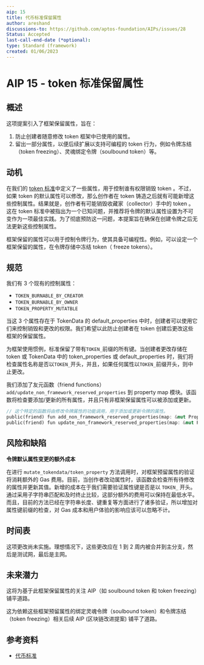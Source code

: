 ```yaml
---
aip: 15
title: 代币标准保留属性
author: areshand
discussions-to: https://github.com/aptos-foundation/AIPs/issues/28
Status: Accepted
last-call-end-date (*optional):
type: Standard (framework)
created: 01/06/2023
---
```




# AIP 15 - token 标准保留属性



## 概述

这项提案引入了框架保留属性，旨在： 

1. 防止创建者随意修改 token 框架中已使用的属性。 
2. 留出一部分属性，以便后续扩展以支持可编程的 token 行为，例如令牌冻结（token freezing）、灵魂绑定令牌（soulbound token）等。

## 动机

在我们的 [token 标准](https://aptos.dev/concepts/coin-and-token/aptos-token#token-burn)中定义了一些属性，用于控制谁有权限销毁 token 。不过，如果 token 的默认属性可以修改，那么创作者在 token 铸造之后就有可能新增这些控制属性。结果就是，创作者有可能销毁收藏家（collector）手中的 token 。这在 token 标准中被指出为一个已知问题，并推荐将令牌的默认属性设置为不可变作为一项最佳实践。为了彻底预防这一问题，本提案旨在确保在创建令牌之后无法更新这些控制属性。 

框架保留的属性可以用于控制令牌行为，使其具备可编程性。例如，可以设定一个框架保留的属性，在令牌存储中冻结 token（ freeze tokens）。

## 规范

我们有 3 个现有的控制属性：

- `TOKEN_BURNABLE_BY_CREATOR`
- `TOKEN_BURNABLE_BY_OWNER`
- `TOKEN_PROPERTY_MUTATBLE`

当这 3 个属性存在于 TokenData 的 default_properties 中时，创建者可以使用它们来控制销毁和更改的权限。我们希望以此防止创建者在 token 创建后更改这些框架的保留属性。

为框架使用惯例，标准保留了带有`TOKEN_`前缀的所有键。当创建者更改存储在 token 或 TokenData 中的 token_properties 或 default_properties 时，我们将检查属性名称是否以`TOKEN_`开头，并且，如果任何属性以`TOKEN_`前缀开头，则中止更改。

我们添加了友元函数（friend functions） `add/update_non_framework_reserved_properties` 到 property map 模块。该函数将检查要添加/更新的所有属性，并且只有非框架保留属性可以被添加或更新。

```rust
// 这个特定的函数将由修改令牌属性的功能调用，用于添加或更新令牌的属性。
public(friend) fun add_non_framework_reserved_properties(map: &mut PropertyMap, key: String, value: PropertyValue)
public(friend) fun update_non_framework_reserved_properties(map: &mut PropertyMap, key: String, value: PropertyValue)
```

## 风险和缺陷

**令牌默认属性变更的额外成本** 

在进行 `mutate_tokendata/token_property` 方法调用时，对框架预留属性的验证将消耗额外的 Gas 费用。目前，当创作者改动属性时，该函数会检查所有待修改的属性并更新其值。新增的成本在于我们需要验证属性键是否是以 `TOKEN_` 开头。通过采用子字符串匹配和及时终止比较，这部分额外的费用可以保持在最低水平。而且，目前的方法已经在字符串长度、键重复等方面进行了诸多验证，所以增加对属性键前缀的检查，对 Gas 成本和用户体验的影响应该可以忽略不计。

## 时间表

这项更改尚未实施。理想情况下，这些更改应在 1 到 2 周内被合并到主分支，然后是测试网，最后是主网。

## 未来潜力

这将为基于此框架保留属性的关注 AIP（如 soulbound token 和 token freezing）铺平道路。

这为依赖这些框架预留属性的绑定灵魂令牌（soulbound token）和令牌冻结（token freezing）相关后续 AIP (区块链改进提案) 铺平了道路。

## 参考资料

- [代币标准](https://aptos.dev/concepts/coin-and-token/aptos-token/)